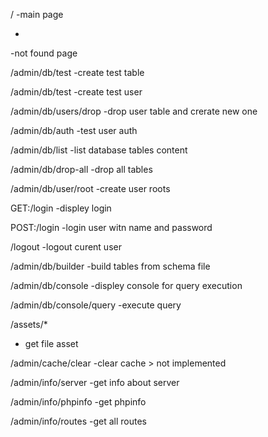 
/
-main page

*
-not found page

/admin/db/test
-create test table

/admin/db/test
-create test user

/admin/db/users/drop
-drop user table and crerate new one

/admin/db/auth
-test user auth

/admin/db/list
-list database tables content

/admin/db/drop-all
-drop all tables

/admin/db/user/root
-create user roots

GET:/login
-displey login

POST:/login
-login user witn name and password

/logout
-logout curent user

/admin/db/builder
-build tables from schema file

/admin/db/console
-displey console for query execution

/admin/db/console/query
-execute query

/assets/*
- get file asset

/admin/cache/clear
-clear cache > not implemented 

/admin/info/server
-get info about server

/admin/info/phpinfo
-get phpinfo

/admin/info/routes
-get all routes

